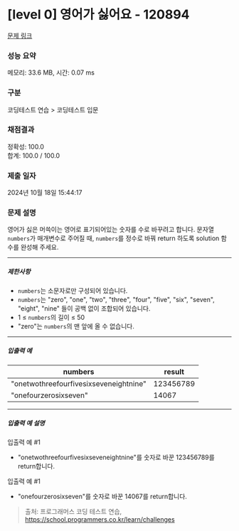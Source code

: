 # [level 0] 영어가 싫어요 - 120894 

[문제 링크](https://school.programmers.co.kr/learn/courses/30/lessons/120894) 

### 성능 요약

메모리: 33.6 MB, 시간: 0.07 ms

### 구분

코딩테스트 연습 > 코딩테스트 입문

### 채점결과

정확성: 100.0<br/>합계: 100.0 / 100.0

### 제출 일자

2024년 10월 18일 15:44:17

### 문제 설명

<p>영어가 싫은 머쓱이는 영어로 표기되어있는 숫자를 수로 바꾸려고 합니다. 문자열 <code>numbers</code>가 매개변수로 주어질 때, <code>numbers</code>를 정수로 바꿔 return 하도록 solution 함수를 완성해 주세요.</p>

<hr>

<h5>제한사항</h5>

<ul>
<li><code>numbers</code>는 소문자로만 구성되어 있습니다.</li>
<li><code>numbers</code>는 "zero", "one", "two", "three", "four", "five", "six", "seven", "eight", "nine" 들이 공백 없이 조합되어 있습니다.</li>
<li>1 ≤ <code>numbers</code>의 길이 ≤ 50</li>
<li>"zero"는 <code>numbers</code>의 맨 앞에 올 수 없습니다.</li>
</ul>

<hr>

<h5>입출력 예</h5>
<table class="table">
        <thead><tr>
<th>numbers</th>
<th>result</th>
</tr>
</thead>
        <tbody><tr>
<td>"onetwothreefourfivesixseveneightnine"</td>
<td>123456789</td>
</tr>
<tr>
<td>"onefourzerosixseven"</td>
<td>14067</td>
</tr>
</tbody>
      </table>
<hr>

<h5>입출력 예 설명</h5>

<p>입출력 예 #1</p>

<ul>
<li>"onetwothreefourfivesixseveneightnine"를 숫자로 바꾼 123456789를 return합니다.</li>
</ul>

<p>입출력 예 #1</p>

<ul>
<li>"onefourzerosixseven"를 숫자로 바꾼 14067를 return합니다.</li>
</ul>


> 출처: 프로그래머스 코딩 테스트 연습, https://school.programmers.co.kr/learn/challenges